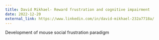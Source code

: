 ```yaml
---
title: David Mikhael- Reward frustration and cognitive impairment
date: 2022-12-20
external_link: https://www.linkedin.com/in/david-mikhael-232a7718a/
---
```

Development of mouse social frustration paradigm
<!--more-->